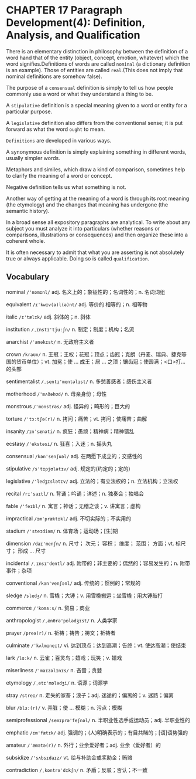 # CHAPTER 17 Paragraph Development(4): Definition, Analysis, and Qualification

There is an elementary distinction in philosophy between the definition of a word hand that of the entity (object, concept, emotion, whatever) which the word signifies.Definitions of words are called `nominal` (a dictionary definition is an example). Those of entities are called `real`.(This does not imply that nominal definitions are somehow false).

The purpose of a `consensual` definition is simply to tell us how people commonly use a word or what they understand a thing to be.

A `stipulative` definition is a special meaning given to a word or entity for a particular purpose.

A `legislative` definition also differs from the conventional sense; it is put forward as what the word `ought` to mean.

`Definitions` are developed in various ways.

A synonymous definition is simply explaining something in different words, usually simpler words.

Metaphors and similes, which draw a kind of comparison, sometimes help to clarify the meaning of a word or concept.

Negative definition tells us what something is not.

Another way of getting at the meaning of a word is through its root meaning (the etymology) and the changes that meaning has undergone (the semantic history).

In a broad sense all expository paragraphs are analytical. To write about any subject you must analyze it into particulars (whether reasons or comparisons, illustrations or consequences) and then organize these into a coherent whole.

It is often necessary to admit that what you are asserting is not absolutely true or always applicable. Doing so is called `qualification`.



## Vocabulary

nominal `/'nɒmɪnl/` adj. 名义上的；象征性的；名词性的；n. 名词词组

equivalent `/ɪˈkwɪv(ə)l(ə)nt/` adj. 等价的 相等的；n. 相等物

italic `/ɪ'tælɪk/` adj. 斜体的；n. 斜体

institution `/ˌɪnstɪ'tjuːʃn/` n. 制定；制度；机构；名流

anarchist `/ˈænəkɪst/` n. 无政府主义者

crown `/kraʊn/` n. 王冠；王权；花冠；顶点；齿冠；克朗（丹麦、瑞典、捷克等国的货币单位）；vt. 加冕；使 ... 成王；居 ... 之顶；镶齿冠；使圆满；<口>打…的头部

sentimentalist `/ˌsentɪ'mentəlɪst/` n. 多愁善感者；感伤主义者

motherhood `/'mʌðəhʊd/` n. 母亲身份；母性

monstrous `/'mɒnstrəs/` adj. 怪异的；畸形的；巨大的

torture `/'tɔːtʃə(r)/` n. 拷问；痛苦；vt. 拷问；使痛苦；曲解

insanity `/ɪnˈsænəti/` n. 疯狂；愚顽；精神病；精神错乱

ecstasy `/'ekstəsi/` n. 狂喜；入迷；n. 摇头丸

consensual `/kən'senʃuəl/` adj. 在两愿下成立的；交感性的

stipulative `/s'tɪpjʊlətɪv/` adj. 规定的(约定的；定的)

legislative `/'ledʒɪslətɪv/` adj. 立法的；有立法权的；n. 立法机构；立法权

recital `/rɪˈsaɪtl/` n. 背诵；吟诵；详述；n. 独奏会；独唱会

fable `/'feɪbl/` n. 寓言；神话；无稽之谈；v. 讲寓言；虚构

impractical `/ɪmˈpræktɪkl/` adj. 不切实际的；不实用的

stadium `/'steɪdiəm/` n. 体育场；运动场；[生]期

dimension `/daɪ'menʃn/` n. 尺寸； 次元； 容积； 维度； 范围； 方面；vt. 标尺寸； 形成 ... 尺寸

incidental `/ˌɪnsɪ'dentl/` adj. 附带的；非主要的；偶然的；容易发生的；n. 附带事件；杂项

conventional `/kən'venʃənl/` adj. 传统的；惯例的；常规的

sledge `/sledʒ/` n. 雪橇；大锤；v. 用雪橇搬运；坐雪橇；用大锤敲打

commerce `/'kɒmɜːs/` n. 贸易；商业

anthropologist `/ˌænθrə'pɒlədʒɪst/` n. 人类学家

prayer `/preə(r)/` n. 祈祷；祷告；祷文；祈祷者

culminate `/ˈkʌlmɪneɪt/` vi. 达到顶点；达到高潮；告终；vt. 使达高潮；使结束

lark `/lɑːk/` n. 云雀；百灵鸟；嬉戏；玩笑；v. 嬉戏

miserliness `/'maɪzəlɪnɪs/` n. 吝啬；贪婪

etymology `/ˌetɪ'mɒlədʒi/` n. 语源；词源学

stray `/streɪ/` n. 走失的家畜；浪子；adj. 迷途的；偏离的；v. 迷路；偏离

blur `/blɜː(r)/` v. 弄脏；使 ... 模糊；n. 污点；模糊

semiprofessional `/semɪprə'feʃnəl/` n. 半职业性选手或运动员；adj. 半职业性的

emphatic `/ɪm'fætɪk/` adj. 强调的；(人)明确表示的；有目共睹的；[语]语势强的

amateur `/ˈæmətə(r)/` n. 外行；业余爱好者；adj. 业余（爱好者）的

subsidize `/'sʌbsɪdaɪz/` vt. 给与补助金或奖助金；贿赂

contradiction `/ˌkɒntrəˈdɪkʃn/` n. 矛盾；反驳；否认；不一致

